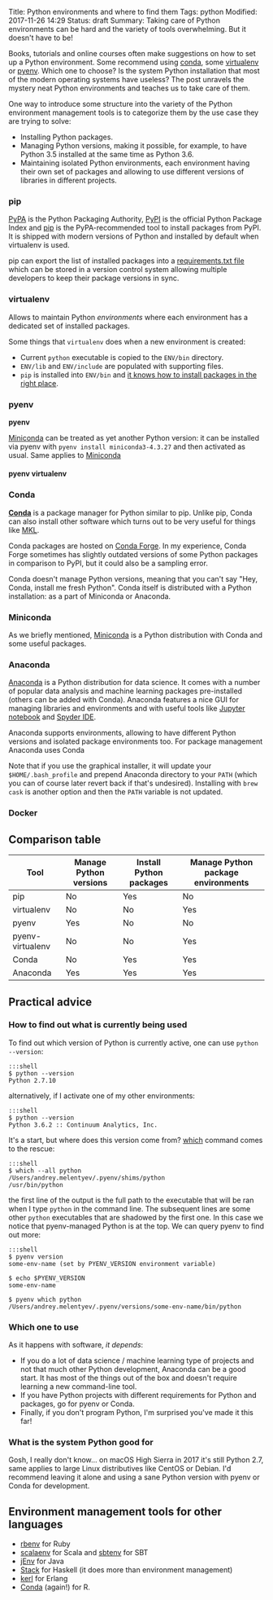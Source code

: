 Title: Python environments and where to find them
Tags: python
Modified: 2017-11-26 14:29
Status: draft
Summary: Taking care of Python environments can be hard and the variety of tools overwhelming. But it doesn't have to be!

Books, tutorials and online courses often make suggestions on how to set up a Python environment. Some recommend using
[conda](https://conda.io/docs/), some [virtualenv](https://virtualenv.pypa.io/en/stable/) or
[pyenv](https://github.com/pyenv/pyenv). Which one to choose? Is the system Python installation that most of the modern
operating systems have useless? The post unravels the mystery neat Python environments and teaches us to take care of
them.

One way to introduce some structure into the variety of the Python environment management tools is
to categorize them by the use case they are trying to solve:

* Installing Python packages.
* Managing Python versions, making it possible, for example, to have Python 3.5 installed at the same time as
  Python 3.6.
* Maintaining isolated Python environments, each environment having their own set of packages and allowing to use
  different versions of libraries in different projects.

### pip

[PyPA](https://www.pypa.io/en/latest/) is the Python Packaging Authority,
[PyPI](https://pypi.python.org/pypi) is the official Python Package Index and [pip](https://pip.pypa.io/en/stable/) is
the PyPA-recommended tool to install packages from PyPI. It is shipped with modern versions of Python and installed by
default when virtualenv is used.

pip can export the list of installed packages into a
[requirements.txt file](https://pip.pypa.io/en/stable/user_guide/#requirements-files) which can be stored in a version
control system allowing multiple developers to keep their package versions in sync.

### virtualenv

Allows to maintain Python *environments* where each environment has a dedicated set of installed packages.

Some things that `virtualenv` does when a new environment is created:

* Current `python` executable is copied to the `ENV/bin` directory.
* `ENV/lib` and `ENV/include` are populated with supporting files.
* `pip` is installed into `ENV/bin` and
   [it knows how to install packages in the right place](https://stackoverflow.com/questions/27079235/how-does-pip-know-about-virtualenv-and-where-to-install-packages).

### pyenv

**pyenv**

[Miniconda]({filename}/2017-11-26_python-environments-and-where-to-find-them.md#Miniconda) can be treated as yet
another Python version: it can be installed via pyenv with `pyenv install miniconda3-4.3.27` and then activated as
usual. Same applies to [Miniconda]({filename}/2017-11-26_python-environments-and-where-to-find-them.md#Anaconda)

#### pyenv virtualenv

### Conda

[**Conda**](https://conda.io/docs/) is a package manager for Python similar to pip. Unlike pip, Conda can also install
other software which turns out to be very useful for things like [MKL](https://docs.anaconda.com/mkl-optimizations/).

Conda packages are hosted on [Conda Forge](https://conda-forge.org/). In my experience, Conda Forge sometimes has
slightly outdated versions of some Python packages in comparison to PyPI, but it could also be a sampling error.

Conda doesn't manage Python versions, meaning that you can't say "Hey, Conda, install me fresh Python". Conda
itself is distributed with a Python installation: as a part of Miniconda or Anaconda.

### Miniconda

As we briefly mentioned, [Miniconda](https://conda.io/docs/glossary.html#miniconda) is a Python distribution with Conda
and some useful packages.

### Anaconda

[Anaconda](https://www.anaconda.com/distribution/) is a Python distribution for data science. It comes with a
number of popular data analysis and machine learning packages pre-installed (others can be added with Conda).
Anaconda features a nice GUI for managing libraries and environments and with useful tools like
[Jupyter notebook](https://jupyter-notebook.readthedocs.io/en/stable/) and
[Spyder IDE](https://pythonhosted.org/spyder/).

Anaconda supports environments, allowing to have different Python versions and isolated package environments too.
For package management Anaconda uses Conda

Note that if you use the graphical installer, it will update your `$HOME/.bash_profile` and prepend Anaconda
directory to your `PATH` (which you can of course later revert back if that's undesired). Installing with `brew cask`
is another option and then the `PATH` variable is not updated.

### Docker

## Comparison table

Tool             | Manage Python versions | Install Python packages | Manage Python package environments
---------------- | ---------------------- | ----------------------- | ----------------------------------
pip              | No                     | Yes                     | No
virtualenv       | No                     | No                      | Yes
pyenv            | Yes                    | No                      | No
pyenv-virtualenv | No                     | No                      | Yes
Conda            | No                     | Yes                     | Yes
Anaconda         | Yes                    | Yes                     | Yes

## Practical advice

### How to find out what is currently being used

To find out which version of Python is currently active, one can use `python --version`:

    :::shell
    $ python --version
    Python 2.7.10

alternatively, if I activate one of my other environments:

    :::shell
    $ python --version
    Python 3.6.2 :: Continuum Analytics, Inc.

It's a start, but where does this version come from? [which](https://tldr.ostera.io/which) command comes to the rescue:

    :::shell
    $ which --all python
    /Users/andrey.melentyev/.pyenv/shims/python
    /usr/bin/python

the first line of the output is the full path to the executable that will be ran when I type `python` in the command
line. The subsequent lines are some other `python` executables that are shadowed by the first one. In this case we
notice that pyenv-managed Python is at the top. We can query pyenv to find out more:

    :::shell
    $ pyenv version
    some-env-name (set by PYENV_VERSION environment variable)

    $ echo $PYENV_VERSION
    some-env-name

    $ pyenv which python
    /Users/andrey.melentyev/.pyenv/versions/some-env-name/bin/python

### Which one to use

As it happens with software, *it depends*:

* If you do a lot of data science / machine learning type of projects and not that much other Python development,
  Anaconda can be a good start. It has most of the things out of the box and doesn't require learning a new
  command-line tool.
* If you have Python projects with different requirements for Python and packages, go for pyenv or Conda.
* Finally, if you don't program Python, I'm surprised you've made it this far!

### What is the system Python good for

Gosh, I really don't know... on macOS High Sierra in 2017 it's still Python 2.7, same applies to large Linux
distributives like CentOS or Debian. I'd recommend leaving it alone and using a sane Python version with pyenv
or Conda for development.

## Environment management tools for other languages

* [rbenv](https://github.com/rbenv/rbenv) for Ruby
* [scalaenv](https://github.com/scalaenv/scalaenv) for Scala and [sbtenv](https://github.com/sbtenv/sbtenv) for SBT
* [jEnv](http://www.jenv.be/) for Java
* [Stack](https://docs.haskellstack.org/en/stable/README/) for Haskell (it does more than environment management)
* [kerl](https://github.com/kerl/kerl) for Erlang
* [Conda](https://conda.io/docs/user-guide/tasks/use-r-with-conda.html) (again!) for R.
